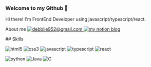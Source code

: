 ### Welcome to my Github 👋
Hi there! I'm FrontEnd Developer using javascript/typescript/react.
<p>
  About me
  <a href="mailto:debbiie952@gmail.com">
    <img alt="debbiie952@gmail.com" src="https://img.shields.io/badge/Gmail-EA4335?style=flat-square&logo=Gmail&logoColor=white"/>
  </a>
  <a href="https://romantic-taxicab-0df.notion.site/Donghee-s-study-note-bb6dfb821999406f9c2655d624ef0d8c?pvs=4">
    <img alt="my notion blog" src="https://img.shields.io/badge/Blog-000000?style=flat-square&logo=Notion&logoColor=white" />
  </a>
</p>
## Skills
<p>
  <img alt="html5" src="https://img.shields.io/badge/HTML5-E34F26?style=flat-square&logo=HTML5&logoColor=white"/>
  <img alt="css3" src="https://img.shields.io/badge/CSS-1572B6?style=flat-square&logo=CSS3&logoColor=white" />
  <img alt="javascript" src="https://img.shields.io/badge/Javascript-F7DF1E?style=flat-square&logo=Javascript&logoColor=white" />
  <img alt="typescript" src="https://img.shields.io/badge/Typescript-3178C6?style=flat-square&logo=Typescript&logoColor=white" />
  <img alt="react" src="https://img.shields.io/badge/React-61DAFB?style=flat-square&logo=React&logoColor=white" />
</p>
<p>
  <img alt="python" src="https://img.shields.io/badge/Python-3776AB?style=flat-square&logo=Python&logoColor=white" />
  <img alt="Java" src="https://img.shields.io/badge/Java-007396?style=flat-square&logo=Java&logoColor=white" />
  <img alt="C" src="https://img.shields.io/badge/C-A8B9CC?style=flat-square&logo=C&logoColor=white" />
</p>
<!--
**parkdonghee1129/parkdonghee1129** is a ✨ _special_ ✨ repository because its `README.md` (this file) appears on your GitHub profile.

Here are some ideas to get you started:

- 🔭 I’m currently working on ...
- 🌱 I’m currently learning ...
- 👯 I’m looking to collaborate on ...
- 🤔 I’m looking for help with ...
- 💬 Ask me about ...
- 📫 How to reach me: ...
- 😄 Pronouns: ...
- ⚡ Fun fact: ...
-->
